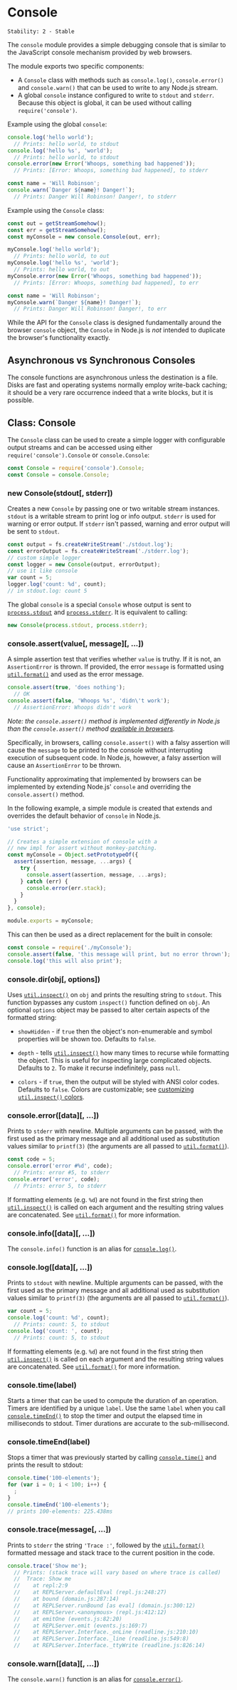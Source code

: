 # Console

    Stability: 2 - Stable

The `console` module provides a simple debugging console that is similar to the
JavaScript console mechanism provided by web browsers.

The module exports two specific components:

* A `Console` class with methods such as `console.log()`, `console.error()` and
  `console.warn()` that can be used to write to any Node.js stream.
* A global `console` instance configured to write to `stdout` and `stderr`.
  Because this object is global, it can be used without calling
  `require('console')`.

Example using the global `console`:

```js
console.log('hello world');
  // Prints: hello world, to stdout
console.log('hello %s', 'world');
  // Prints: hello world, to stdout
console.error(new Error('Whoops, something bad happened'));
  // Prints: [Error: Whoops, something bad happened], to stderr

const name = 'Will Robinson';
console.warn(`Danger ${name}! Danger!`);
  // Prints: Danger Will Robinson! Danger!, to stderr
```

Example using the `Console` class:

```js
const out = getStreamSomehow();
const err = getStreamSomehow();
const myConsole = new console.Console(out, err);

myConsole.log('hello world');
  // Prints: hello world, to out
myConsole.log('hello %s', 'world');
  // Prints: hello world, to out
myConsole.error(new Error('Whoops, something bad happened'));
  // Prints: [Error: Whoops, something bad happened], to err

const name = 'Will Robinson';
myConsole.warn(`Danger ${name}! Danger!`);
  // Prints: Danger Will Robinson! Danger!, to err
```

While the API for the `Console` class is designed fundamentally around the
browser `console` object, the `Console` in Node.js is *not* intended to
duplicate the browser's functionality exactly.

## Asynchronous vs Synchronous Consoles

The console functions are asynchronous unless the destination is a file.
Disks are fast and operating systems normally employ write-back caching;
it should be a very rare occurrence indeed that a write blocks, but it
is possible.

## Class: Console

<!--type=class-->

The `Console` class can be used to create a simple logger with configurable
output streams and can be accessed using either `require('console').Console`
or `console.Console`:

```js
const Console = require('console').Console;
const Console = console.Console;
```

### new Console(stdout[, stderr])

Creates a new `Console` by passing one or two writable stream instances.
`stdout` is a writable stream to print log or info output. `stderr`
is used for warning or error output. If `stderr` isn't passed, warning and error
output will be sent to `stdout`.

```js
const output = fs.createWriteStream('./stdout.log');
const errorOutput = fs.createWriteStream('./stderr.log');
// custom simple logger
const logger = new Console(output, errorOutput);
// use it like console
var count = 5;
logger.log('count: %d', count);
// in stdout.log: count 5
```

The global `console` is a special `Console` whose output is sent to
[`process.stdout`][] and [`process.stderr`][]. It is equivalent to calling:

```js
new Console(process.stdout, process.stderr);
```

### console.assert(value[, message][, ...])

A simple assertion test that verifies whether `value` is truthy. If it is not,
an `AssertionError` is thrown. If provided, the error `message` is formatted
using [`util.format()`][] and used as the error message.

```js
console.assert(true, 'does nothing');
  // OK
console.assert(false, 'Whoops %s', 'didn\'t work');
  // AssertionError: Whoops didn't work
```

*Note: the `console.assert()` method is implemented differently in Node.js
than the `console.assert()` method [available in browsers][web-api-assert].* 

Specifically, in browsers, calling `console.assert()` with a falsy
assertion will cause the `message` to be printed to the console without
interrupting execution of subsequent code. In Node.js, however, a falsy
assertion will cause an `AssertionError` to be thrown.

Functionality approximating that implemented by browsers can be implemented
by extending Node.js' `console` and overriding the `console.assert()` method.

In the following example, a simple module is created that extends and overrides
the default behavior of `console` in Node.js.

```js
'use strict';

// Creates a simple extension of console with a
// new impl for assert without monkey-patching.
const myConsole = Object.setPrototypeOf({
  assert(assertion, message, ...args) {
    try {
      console.assert(assertion, message, ...args);
    } catch (err) {
      console.error(err.stack);
    }
  }
}, console);

module.exports = myConsole;
```

This can then be used as a direct replacement for the built in console:

```js
const console = require('./myConsole');
console.assert(false, 'this message will print, but no error thrown');
console.log('this will also print');
```

### console.dir(obj[, options])

Uses [`util.inspect()`][] on `obj` and prints the resulting string to `stdout`.
This function bypasses any custom `inspect()` function defined on `obj`. An
optional `options` object may be passed to alter certain aspects of the
formatted string:

- `showHidden` - if `true` then the object's non-enumerable and symbol
properties will be shown too. Defaults to `false`.

- `depth` - tells [`util.inspect()`][] how many times to recurse while
formatting the object. This is useful for inspecting large complicated objects.
Defaults to `2`. To make it recurse indefinitely, pass `null`.

- `colors` - if `true`, then the output will be styled with ANSI color codes.
Defaults to `false`. Colors are customizable; see
[customizing `util.inspect()` colors][].

### console.error([data][, ...])

Prints to `stderr` with newline. Multiple arguments can be passed, with the
first used as the primary message and all additional used as substitution
values similar to `printf(3)` (the arguments are all passed to
[`util.format()`][]).

```js
const code = 5;
console.error('error #%d', code);
  // Prints: error #5, to stderr
console.error('error', code);
  // Prints: error 5, to stderr
```

If formatting elements (e.g. `%d`) are not found in the first string then
[`util.inspect()`][] is called on each argument and the resulting string
values are concatenated. See [`util.format()`][] for more information.

### console.info([data][, ...])

The `console.info()` function is an alias for [`console.log()`][].

### console.log([data][, ...])

Prints to `stdout` with newline. Multiple arguments can be passed, with the
first used as the primary message and all additional used as substitution
values similar to `printf(3)` (the arguments are all passed to
[`util.format()`][]).

```js
var count = 5;
console.log('count: %d', count);
  // Prints: count: 5, to stdout
console.log('count: ', count);
  // Prints: count: 5, to stdout
```

If formatting elements (e.g. `%d`) are not found in the first string then
[`util.inspect()`][] is called on each argument and the resulting string
values are concatenated. See [`util.format()`][] for more information.

### console.time(label)

Starts a timer that can be used to compute the duration of an operation. Timers
are identified by a unique `label`. Use the same `label` when you call
[`console.timeEnd()`][] to stop the timer and output the elapsed time in
milliseconds to stdout. Timer durations are accurate to the sub-millisecond.

### console.timeEnd(label)

Stops a timer that was previously started by calling [`console.time()`][] and
prints the result to stdout:

```js
console.time('100-elements');
for (var i = 0; i < 100; i++) {
  ;
}
console.timeEnd('100-elements');
// prints 100-elements: 225.438ms
```

### console.trace(message[, ...])

Prints to `stderr` the string `'Trace :'`, followed by the [`util.format()`][]
formatted message and stack trace to the current position in the code.

```js
console.trace('Show me');
  // Prints: (stack trace will vary based on where trace is called)
  //  Trace: Show me
  //    at repl:2:9
  //    at REPLServer.defaultEval (repl.js:248:27)
  //    at bound (domain.js:287:14)
  //    at REPLServer.runBound [as eval] (domain.js:300:12)
  //    at REPLServer.<anonymous> (repl.js:412:12)
  //    at emitOne (events.js:82:20)
  //    at REPLServer.emit (events.js:169:7)
  //    at REPLServer.Interface._onLine (readline.js:210:10)
  //    at REPLServer.Interface._line (readline.js:549:8)
  //    at REPLServer.Interface._ttyWrite (readline.js:826:14)
```

### console.warn([data][, ...])

The `console.warn()` function is an alias for [`console.error()`][].

[`console.error()`]: #console_console_error_data
[`console.log()`]: #console_console_log_data
[`console.time()`]: #console_console_time_label
[`console.timeEnd()`]: #console_console_timeend_label
[`process.stderr`]: process.html#process_process_stderr
[`process.stdout`]: process.html#process_process_stdout
[`util.format()`]: util.html#util_util_format_format
[`util.inspect()`]: util.html#util_util_inspect_object_options
[customizing `util.inspect()` colors]: util.html#util_customizing_util_inspect_colors
[web-api-assert]: https://developer.mozilla.org/en-US/docs/Web/API/console/assert

